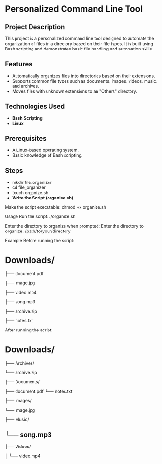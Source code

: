 # Personalized Command Line Tool

## Project Description
This project is a personalized command line tool designed to automate the organization of files in a directory based on their file types. It is built using Bash scripting and demonstrates basic file handling and automation skills.

## Features
- Automatically organizes files into directories based on their extensions.
- Supports common file types such as documents, images, videos, music, and archives.
- Moves files with unknown extensions to an "Others" directory.

## Technologies Used
- **Bash Scripting**
- **Linux**

## Prerequisites
- A Linux-based operating system.
- Basic knowledge of Bash scripting.

## Steps
- mkdir file_organizer
- cd file_organizer
- touch organize.sh
- **Write the Script (organise.sh)**

Make the script executable:
chmod +x organize.sh

Usage
Run the script:
./organize.sh

Enter the directory to organize when prompted:
Enter the directory to organize: /path/to/your/directory

Example
Before running the script:

# Downloads/
├── document.pdf

├── image.jpg

├── video.mp4

├── song.mp3

├── archive.zip

├── notes.txt

After running the script:

# Downloads/
├── Archives/

└── archive.zip

├── Documents/

├── document.pdf
└── notes.txt

├── Images/

└── image.jpg

├── Music/

└── song.mp3
---

├── Videos/

│   └── video.mp4

